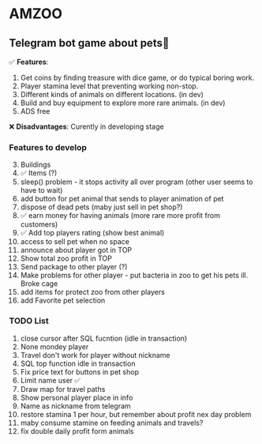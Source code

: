 # AMZOO

## Telegram bot game about pets🐇

:white_check_mark: **Features**: 
1. Get coins by finding treasure with dice game, or do typical boring work.
2. Player stamina level that preventing working non-stop.
3. Different kinds of animals on different locations. (in dev)
4. Build and buy equipment to explore more rare animals. (in dev)
5. ADS free

:x: **Disadvantages**: Curently in developing stage

### Features to develop
3. Buildings
4. :white_check_mark: Items (?) 
5. sleep() problem - it stops activity all over program (other user seems to have to wait)
6. add button for pet animal that sends to player animation of pet
7. dispose of dead pets (maby just sell in pet shop?)
8. :white_check_mark: earn money for having animals (more rare more profit from customers)
9. :white_check_mark: Add top players rating (show best animal) 
10. access to sell pet when no space
11. announce about player got in TOP
12. Show total zoo profit in TOP
13. Send package to other player (?)
14. Make problems for other player - put bacteria in zoo to get his pets ill. Broke cage
15. add items for protect zoo from other players
16. add Favorite pet selection

### TODO List
1. close cursor after SQL fucntion (idle in transaction)
2. None mondey player
3. Travel don't work for player without nickname
4. SQL top function idle in transaction
5. Fix price text for buttons in pet shop
6. Limit name user :white_check_mark:
7. Draw map for travel paths
8. Show personal player place in info
9. Name as nickname from telegram
10. restore stamina 1 per hour, but remember about profit nex day problem
11. maby consume stamine on feeding animals and travels?
12. fix double daily profit form animals
